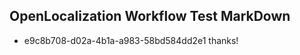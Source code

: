## OpenLocalization Workflow Test MarkDown
* e9c8b708-d02a-4b1a-a983-58bd584dd2e1 
thanks!<!--HONumber=Mar16_HO2-->

